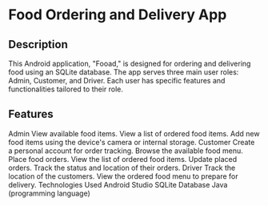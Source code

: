 <h1>Food Ordering and Delivery App</h1>
<h2>Description</h2>
This Android application, "Fooad," is designed for ordering and delivering food using an SQLite database. The app serves three main user roles: Admin, Customer, and Driver. Each user has specific features and functionalities tailored to their role.

<h2>Features</h2>
Admin
View available food items.
View a list of ordered food items.
Add new food items using the device's camera or internal storage.
Customer
Create a personal account for order tracking.
Browse the available food menu.
Place food orders.
View the list of ordered food items.
Update placed orders.
Track the status and location of their orders.
Driver
Track the location of the customers.
View the ordered food menu to prepare for delivery.
Technologies Used
Android Studio
SQLite Database
Java (programming language)
